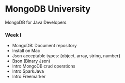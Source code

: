 # MongoDB University #

MongoDB for Java Developers

### Week I ###

* MongoDB: Document repository
* Install on Mac
* Json acceptable types: {object, array, string, number}
* Bson (Binary Json)
* Intro MongoDB crud operations
* Intro SparkJava
* Intro Freemarker